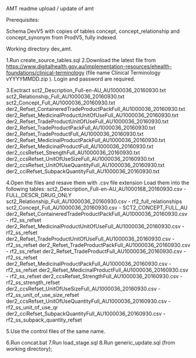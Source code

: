 AMT readme
upload / update of amt

Prerequisites:

Schema DevV5 with copies of tables concept, concept_relationship and concept_synonym from ProdV5, fully indexed.

Working directory dev_amt.

1.Run create_source_tables.sql
2.Download the latest file from https://www.digitalhealth.gov.au/implementation-resources/ehealth-foundations/clinical-terminology (file name Clinical Terminology vYYYYMMDD.zip ).
Login and password are required.

3.Exctract 
sct2_Description_Full-en-AU_AU1000036_20160930.txt
sct2_Relationship_Full_AU1000036_20160930.txt
sct2_Concept_Full_AU1000036_20160930.txt
der2_Refset_ContaineredTradeProductPackFull_AU1000036_20160930.txt
der2_Refset_MedicinalProductUnitOfUseFull_AU1000036_20160930.txt
der2_Refset_TradeProductUnitOfUseFull_AU1000036_20160930.txt
der2_Refset_TradeProductPackFull_AU1000036_20160930.txt
der2_Refset_TradeProductFull_AU1000036_20160930.txt
der2_Refset_MedicinalProductPackFull_AU1000036_20160930.txt
der2_Refset_MedicinalProductFull_AU1000036_20160930.txt
der2_ccsRefset_StrengthFull_AU1000036_20160930.txt
der2_ccsRefset_UnitOfUseSizeFull_AU1000036_20160930.txt
der2_ccsRefset_UnitOfUseQuantityFull_AU1000036_20160930.txt
der2_cciRefset_SubpackQuantityFull_AU1000036_20160930.txt

4.Open the files and resave them with .csv file extension
Load them into the following tables:
sct2_Description_Full-en-AU_AU1000168_20160930.csv - FULL_DESCR_DRUG_ONLY
sct2_Relationship_Full_AU1000036_20160930.csv - rf2_full_relationships
sct2_Concept_Full_AU1000036_20160930.csv - SCT2_CONCEPT_FULL_AU
der2_Refset_ContaineredTradeProductPackFull_AU1000036_20160930.csv - rf2_ss_refset
der2_Refset_MedicinalProductUnitOfUseFull_AU1000036_20160930.csv - rf2_ss_refset
der2_Refset_TradeProductUnitOfUseFull_AU1000036_20160930.csv - rf2_ss_refset
der2_Refset_TradeProductPackFull_AU1000036_20160930.csv - rf2_ss_refset
der2_Refset_TradeProductFull_AU1000036_20160930.csv - rf2_ss_refset
der2_Refset_MedicinalProductPackFull_AU1000036_20160930.csv - rf2_ss_refset
der2_Refset_MedicinalProductFull_AU1000036_20160930.csv - rf2_ss_refset
der2_ccsRefset_StrengthFull_AU1000036_20160930.csv - rf2_ss_strength_refset
der2_ccsRefset_UnitOfUseSizeFull_AU1000036_20160930.csv - rf2_ss_unit_of_use_size_refset
der2_ccsRefset_UnitOfUseQuantityFull_AU1000036_20160930.csv - rf2_ss_unit_of_use_qr
der2_cciRefset_SubpackQuantityFull_AU1000036_20160930.csv - rf2_ss_subpack_quantity_refset


5.Use the control files of the same name.

6.Run concat.bat
7.Run load_stage.sql
8.Run generic_update.sql (from working directory);
